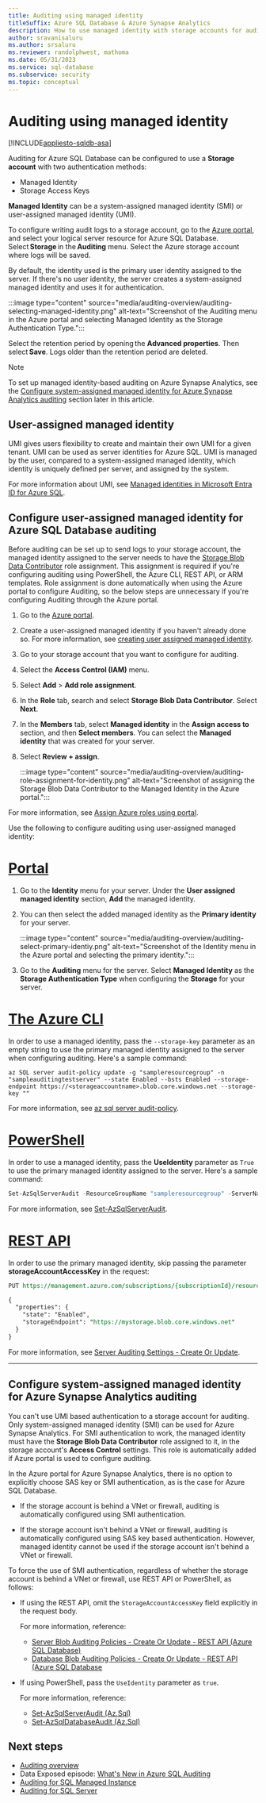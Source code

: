 ```yaml
---
title: Auditing using managed identity
titleSuffix: Azure SQL Database & Azure Synapse Analytics
description: How to use managed identity with storage accounts for auditing
author: sravanisaluru
ms.author: srsaluru
ms.reviewer: randolphwest, mathoma
ms.date: 05/31/2023
ms.service: sql-database
ms.subservice: security
ms.topic: conceptual
---
```

# Auditing using managed identity

[!INCLUDE[appliesto-sqldb-asa](../includes/appliesto-sqldb-asa.md)]

Auditing for Azure SQL Database can be configured to use a **Storage account** with two authentication methods:

- Managed Identity
- Storage Access Keys

**Managed Identity** can be a system-assigned managed identity (SMI) or user-assigned managed identity (UMI).

To configure writing audit logs to a storage account, go to the [Azure portal](https://portal.azure.com), and select your logical server resource for Azure SQL Database. Select **Storage** in the **Auditing** menu. Select the Azure storage account where logs will be saved.

By default, the identity used is the primary user identity assigned to the server. If there's no user identity, the server creates a system-assigned managed identity and uses it for authentication.

:::image type="content" source="media/auditing-overview/auditing-selecting-managed-identity.png" alt-text="Screenshot of the Auditing menu in the Azure portal and selecting Managed Identity as the Storage Authentication Type.":::

Select the retention period by opening the **Advanced properties**. Then select **Save**. Logs older than the retention period are deleted.

> [!NOTE]  
> To set up managed identity-based auditing on Azure Synapse Analytics, see the [Configure system-assigned managed identity for Azure Synapse Analytics auditing](#configure-system-assigned-managed-identity-for-azure-synapse-analytics-auditing) section later in this article.

## User-assigned managed identity

UMI gives users flexibility to create and maintain their own UMI for a given tenant. UMI can be used as server identities for Azure SQL. UMI is managed by the user, compared to a system-assigned managed identity, which identity is uniquely defined per server, and assigned by the system.

For more information about UMI, see [Managed identities in Microsoft Entra ID for Azure SQL](authentication-azure-ad-user-assigned-managed-identity.md).

## Configure user-assigned managed identity for Azure SQL Database auditing

Before auditing can be set up to send logs to your storage account, the managed identity assigned to the server needs to have the [Storage Blob Data Contributor](/azure/role-based-access-control/built-in-roles#storage-blob-data-contributor) role assignment. This assignment is required if you're configuring auditing using PowerShell, the Azure CLI, REST API, or ARM templates. Role assignment is done automatically when using the Azure portal to configure Auditing, so the below steps are unnecessary if you're configuring Auditing through the Azure portal.

1. Go to the [Azure portal](https://portal.azure.com).
1. Create a user-assigned managed identity if you haven't already done so. For more information, see [creating user assigned managed identity](authentication-azure-ad-user-assigned-managed-identity.md#creating-a-user-assigned-managed-identity).
1. Go to your storage account that you want to configure for auditing.
1. Select the **Access Control (IAM)** menu.
1. Select **Add** > **Add role assignment**.
1. In the **Role** tab, search and select **Storage Blob Data Contributor**. Select **Next**.
1. In the **Members** tab, select **Managed identity** in the **Assign access to** section, and then **Select members**. You can select the **Managed identity** that was created for your server.
1. Select **Review + assign**.

   :::image type="content" source="media/auditing-overview/auditing-role-assignment-for-identity.png" alt-text="Screenshot of assigning the Storage Blob Data Contributor to the Managed Identity in the Azure portal.":::

For more information, see [Assign Azure roles using portal](/azure/role-based-access-control/role-assignments-portal).

Use the following to configure auditing using user-assigned managed identity:

# [Portal](#tab/azure-portal)

1. Go to the **Identity** menu for your server. Under the **User assigned managed identity** section, **Add** the managed identity.
1. You can then select the added managed identity as the **Primary identity** for your server.

   :::image type="content" source="media/auditing-overview/auditing-select-primary-identiy.png" alt-text="Screenshot of the Identity menu in the Azure portal and selecting the primary identity.":::

1. Go to the **Auditing** menu for the server. Select **Managed Identity** as the **Storage Authentication Type** when configuring the **Storage** for your server.

# [The Azure CLI](#tab/azure-cli)

In order to use a managed identity, pass the `--storage-key` parameter as an empty string to use the primary managed identity assigned to the server when configuring auditing. Here's a sample command:

```azurecli
az SQL server audit-policy update -g "sampleresourcegroup" -n "sampleauditingtestserver" --state Enabled --bsts Enabled --storage-endpoint https://<storageaccountname>.blob.core.windows.net --storage-key ""
```

For more information, see [az sql server audit-policy](/cli/azure/sql/server/audit-policy).

# [PowerShell](#tab/azure-powershell)

In order to use a managed identity, pass the **UseIdentity** parameter as `True` to use the primary managed identity assigned to the server. Here's a sample command:

```powershell
Set-AzSqlServerAudit -ResourceGroupName "sampleresourcegroup" -ServerName "sampleauditingtestserver" -BlobStorageTargetState Enabled -StorageAccountResourceId "/subscriptions/<SubscriptionID>/resourcegroups/sampleresourcegroup/providers/Microsoft.Storage/storageAccounts/auditingteststorageacc" -UseIdentity True
```

For more information, see [Set-AzSqlServerAudit](/powershell/module/az.sql/set-azsqlserveraudit).

# [REST API](#tab/rest-api)

In order to use the primary managed identity, skip passing the parameter **storageAccountAccessKey** in the request:

```rest
PUT https://management.azure.com/subscriptions/{subscriptionId}/resourceGroups/{resourceGroupName}/providers/Microsoft.Sql/servers/{serverName}/auditingSettings/default?api-version=2017-03-01-preview

{
  "properties": {
    "state": "Enabled",
    "storageEndpoint": "https://mystorage.blob.core.windows.net"
  }
}
```

For more information, see [Server Auditing Settings - Create Or Update](/rest/api/sql/server-blob-auditing-policies/create-or-update).

---

## Configure system-assigned managed identity for Azure Synapse Analytics auditing

You can't use UMI based authentication to a storage account for auditing. Only system-assigned managed identity (SMI) can be used for Azure Synapse Analytics. For SMI authentication to work, the managed identity must have the **Storage Blob Data Contributor** role assigned to it, in the storage account's **Access Control** settings. This role is automatically added if Azure portal is used to configure auditing.

In the Azure portal for Azure Synapse Analytics, there is no option to explicitly choose SAS key or SMI authentication, as is the case for Azure SQL Database.

- If the storage account is behind a VNet or firewall, auditing is automatically configured using SMI authentication.

- If the storage account isn't behind a VNet or firewall, auditing is automatically configured using SAS key based authentication. However, managed identity cannot be used if the storage account isn't behind a VNet or firewall.

To force the use of SMI authentication, regardless of whether the storage account is behind a VNet or firewall, use REST API or PowerShell, as follows:

- If using the REST API, omit the `StorageAccountAccessKey` field explicitly in the request body.

  For more information, reference:

  - [Server Blob Auditing Policies - Create Or Update - REST API (Azure SQL Database)](/rest/api/sql/server-blob-auditing-policies/create-or-update)
  - [Database Blob Auditing Policies - Create Or Update - REST API (Azure SQL Database](/rest/api/sql/database-blob-auditing-policies/create-or-update)

- If using PowerShell, pass the `UseIdentity` parameter as `true`.

  For more information, reference:

  - [Set-AzSqlServerAudit (Az.Sql)](/powershell/module/az.sql/set-azsqlserveraudit)
  - [Set-AzSqlDatabaseAudit (Az.Sql)](/powershell/module/az.sql/set-azsqldatabaseaudit)

## Next steps

- [Auditing overview](auditing-overview.md)
- Data Exposed episode: [What's New in Azure SQL Auditing](/Shows/Data-Exposed/Whats-New-in-Azure-SQL-Auditing)
- [Auditing for SQL Managed Instance](../managed-instance/auditing-configure.md)
- [Auditing for SQL Server](/sql/relational-databases/security/auditing/sql-server-audit-database-engine)
